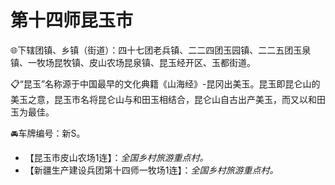 # 第十四师昆玉市  
🌐下辖团镇、乡镇（街道）：四十七团老兵镇、二二四团玉园镇、二二五团玉泉镇、一牧场昆牧镇、皮山农场昆泉镇、昆玉经开区、玉都街道。  

📋“昆玉”名称源于中国最早的文化典籍《山海经》-昆冈出美玉。昆玉即昆仑山的美玉之意，昆玉市名将昆仑山与和田玉相结合，昆仑山自古出产美玉，而又以和田玉为最佳。  

🚘车牌编号：新S。  

* 【昆玉市皮山农场1连】：*全国乡村旅游重点村。*  
* 【新疆生产建设兵团第十四师一牧场1连】：*全国乡村旅游重点村。*  
<!-- Last processed: 2025-07-22 03:44:27 -->
